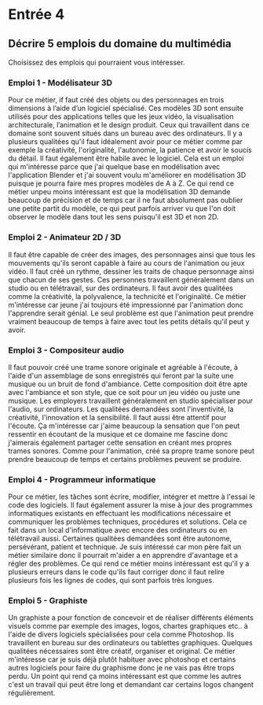 # Entrée 4
## Décrire 5 emplois du domaine du multimédia
Choisissez des emplois qui pourraient vous intéresser. 

### Emploi 1 - Modélisateur 3D
Pour ce métier, if faut créé des objets ou des personnages en trois dimensions à l’aide d’un logiciel spécialisé. Ces modèles 3D sont ensuite utilisés pour des applications telles que les jeux vidéo, la visualisation architecturale, l’animation et le design produit. Ceux qui travaillent dans ce domaine sont souvent situés dans un bureau avec des ordinateurs. Il y a plusieurs qualitées qu'il faut idéalement avoir pour ce métier comme par exemple la créativité, l'originalité, l'autonomie, la patience et avoir le soucis du détail. Il faut également être habile avec le logiciel. Cela est un emploi qui m'intéresse parce que j'ai quelque base en modélisation avec l'application Blender et j'ai souvent voulu m'améliorer en modélisation 3D puisque je pourra faire mes propres modèles de A à Z. Ce qui rend ce métier unpeu moins intéressant est que la modélisation 3D demande beaucoup de précision et de temps car il ne faut absolument pas oublier une petite partit du modèle, ce qui peut parfois arriver vu que l'on doit observer le modèle dans tout les sens puisqu'il est 3D et non 2D.

### Emploi 2 - Animateur 2D / 3D
Il faut être capable de créer des images, des personnages ainsi que tous les mouvements qu'ils seront capable à faire au cours de l'animation ou jeux vidéo. Il faut créé un rythme, dessiner les traits de chaque personnage ainsi que chacun de ses gestes. Ces personnes travaillent généralement dans un studio ou en télétravail, sur des ordinateurs. Il faut avoir des qualitées comme la créativité, la polyvalence, la technicité et l'originalité. Ce métier m'intéresse car jeune j'ai toujours été impressionné par l'animation donc l'apprendre serait génial. Le seul problème est que l'animation peut prendre vraiment beaucoup de temps à faire avec tout les petits détails qu'il peut y avoir.

### Emploi 3 - Compositeur audio
Il faut pouvoir créé une trame sonore originale et agréable à l'écoute, à l'aide d'un assemblage de sons enregistrés qui feront par la suite une musique ou un bruit de fond d'ambiance. Cette composition doit être apte avec l'ambiance et son style, que ce soit pour un jeu vidéo ou juste une musique. Les employers travaillent généralement en studio spécialiser pour l'audio, sur ordinateurs. Les qualitées demandées sont l'inventivité, la créativité, l'innovation et la sensibilité. Il faut aussi être attentif pour l'écoute. Ça m'intéresse car j'aime beaucoup la sensation que l'on peut ressentir en écoutant de la musique et ce domaine me fascine donc j'aimerais également partager cette sensation en créant mes propres trames sonores. Comme pour l'animation, créé sa propre trame sonore peut prendre beaucoup de temps et certains problèmes peuvent se produire.

### Emploi 4 - Programmeur informatique
Pour ce métier, les tâches sont écrire, modifier, intégrer et mettre à l'essai le code des logiciels. Il faut également assurer la mise à jour des programmes informatiques existants en effectuant les modifications nécessaire et communiquer les problèmes techniques, procédures et solutions. Cela ce fait dans un local d'informatique avec encore des ordinateurs ou en télétravail aussi. Certaines qualitées demandées sont être autonome, persévérant, patient et technique. Je suis intéressé car mon père fait un métier similaire donc il pourrait m'aider a en apprendre d'avantage et a régler des problèmes. Ce qui rend ce métier moins intéressant est qu'il y a plusieurs erreurs dans le code qu'ils faut corriger donc il faut relire plusieurs fois les lignes de codes, qui sont parfois très longues.

### Emploi 5 - Graphiste
Un graphiste a pour fonction de concevoir et de réaliser différents éléments visuels comme par exemple des images, logos, chartes graphiques etc.. à l'aide de divers logiciels spécialisées pour cela comme Photoshop. Ils travaillent en bureau sur des ordinateurs ou tablettes graphiques. Quelques qualitées nécessaires sont être créatif, organiser et original. Ce métier m'intéresse car je suis déjà plutôt habituer avec photoshop et certains autres logiciels pour faire du graphisme donc je ne vais pas être trops perdu. Un point qui rend ça moins intéressant est que comme les autres c'est un travail qui peut être long et demandant car certains logos changent régulièrement.
